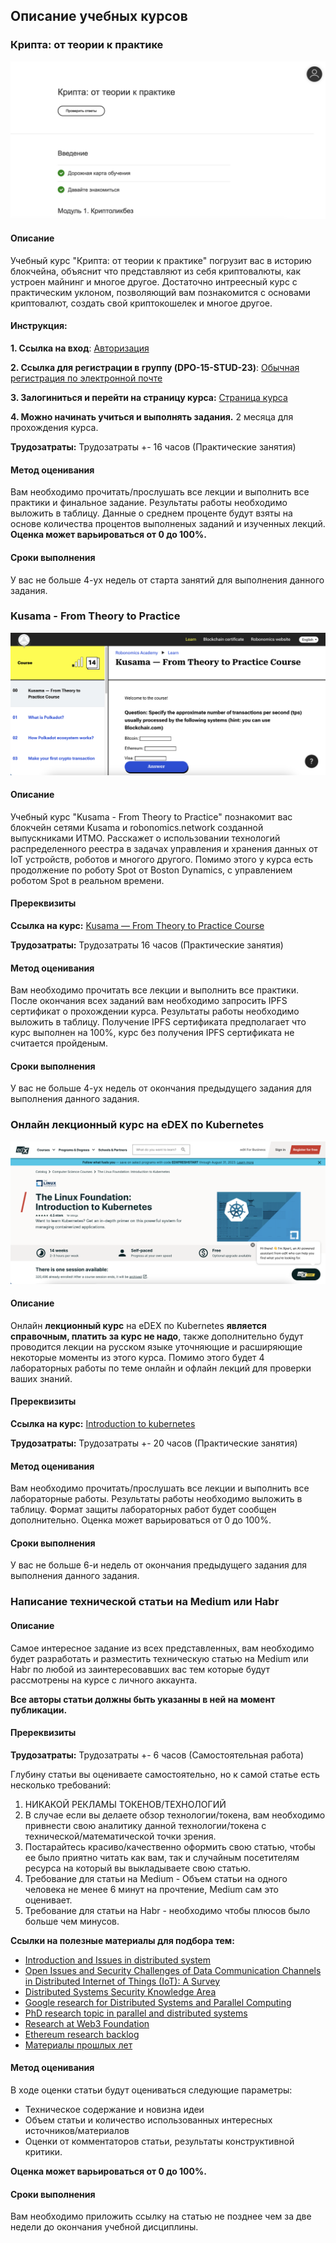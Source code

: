 ## Описание учебных курсов

### Крипта: от теории к практике

![crypto](media/crypto.png)

#### Описание
Учебный курс "Крипта: от теории к практике" погрузит вас в историю блокчейна, объяснит что представляют из себя криптовалюты, как устроен майнинг и многое другое.
Достаточно интреесный курс с практическим уклоном, позволяющий вам познакомится с основами криптовалют, создать свой криптокошелек и многое другое.

#### Инструкция:

**1. Ссылка на вход**: [Авторизация](https://online.itmo.ru/members/login)

**2. Ссылка для регистрации в группу (DPO-15-STUD-23)**: [Обычная регистрация по электронной почте](https://online.itmo.ru/members/signup/group/z3ftdtzjclzys3n-dpo15stud23)  

**3. Залогиниться и перейти на страницу курса:** [Страница курса](https://online.itmo.ru/members/courses/crypto)

**4. Можно начинать учиться и выполнять задания.** 2 месяца для прохождения курса.


**Трудозатраты:** Трудозатраты +- 16 часов (Практические занятия)

#### Метод оценивания
Вам необходимо прочитать/прослушать все лекции и выполнить все практики и финальное задание. Результаты работы необходимо выложить в таблицу. Данные о среднем проценте будут взяты на основе количества процентов выполненых заданий и изученных лекций.
**Оценка может варьироваться от 0 до 100%.**

#### Сроки выполнения
У вас не больше 4-ух недель от старта занятий для выполнения данного задания. 

### Kusama - From Theory to Practice

![kusama](media/kusama.png)

#### Описание
Учебный курс "Kusama - From Theory to Practice" познакомит вас блокчейн сетями Kusama и robonomics.network созданной выпускниками ИТМО. Расскажет о использовании технологий распределенного реестра в задачах управления и хранения данных от IoT устройств, роботов и многого другого. Помимо этого у курса есть продолжение по роботу Spot от Boston Dynamics, с управлением роботом Spot в реальном времени.

#### Пререквизиты
**Ссылка на курс:** [Kusama — From Theory to Practice Course](https://kap2fox.github.io/kusama.practice/en/learn/kusama-theory-practice/overview/)

**Трудозатраты:**  Трудозатраты 16 часов (Практические занятия)

#### Метод оценивания
Вам необходимо прочитать все лекции и выполнить все практики. После окончания всех заданий вам необходимо запросить IPFS сертификат о прохождении курса. Результаты работы необходимо выложить в таблицу. Получение IPFS сертификата предполагает что курс выполнен на 100%, курс без получения IPFS сертификата не считается пройденым.

#### Сроки выполнения
У вас не больше 4-ух недель от окончания предыдущего задания для выполнения данного задания. 

### Онлайн лекционный курс на eDEX по Kubernetes

![edex](media/edex.png)

#### Описание
Онлайн **лекционный курс** на eDEX по Kubernetes **является справочным, платить за курс не надо**, также дополнительно будут проводится лекции на русском языке уточняющие и расширяющие некоторые моменты из этого курса. Помимо этого будет 4 лабораторных работы по теме онлайн и офлайн лекций для проверки ваших знаний.
#### Пререквизиты
**Ссылка на курс:** [Introduction to kubernetes](https://www.edx.org/course/introduction-to-kubernetes)

**Трудозатраты:** Трудозатраты +- 20 часов (Практические занятия)

#### Метод оценивания
Вам необходимо прочитать/прослушать все лекции и выполнить все лабораторные работы. Результаты работы необходимо выложить в таблицу. Формат защиты лабораторных работ будет сообщен дополнительно.
Оценка может варьироваться от 0 до 100%.

#### Сроки выполнения
У вас не больше 6-и недель от окончания предыдущего задания для выполнения данного задания. 

### Написание технической статьи на Medium или Habr
#### Описание
Самое интересное задание из всех представленных, вам необходимо будет разработать и разместить техническую статью на Medium или Habr по любой из заинтересовавших вас тем которые будут рассмотрены на курсе с личного аккаунта.

**Все авторы статьи должны быть указанны в ней на момент публикации.**

#### Пререквизиты

**Трудозатраты:** Трудозатраты +- 6 часов (Самостоятельная работа)

Глубину статьи вы оцениваете самостоятельно, но к самой статье есть несколько требований:

1. НИКАКОЙ РЕКЛАМЫ ТОКЕНОВ/ТЕХНОЛОГИЙ
2. В случае если вы делаете обзор технологии/токена, вам необходимо привнести свою аналитику данной технологии/токена с технической/математической точки зрения.
3. Постарайтесь красиво/качественно оформить свою статью, чтобы ее было приятно читать как вам, так и случайным посетителям ресурса на который вы выкладываете свою статью.
4. Требование для статьи на Medium - Объем статьи на одного человека не менее 6 минут на прочтение, Medium сам это оценивает.
5. Требование для статьи на Habr - необходимо чтобы плюсов было больше чем минусов.

**Ссылки на полезные материалы для подбора тем:**    
- [Introduction and Issues in distributed system](https://ds.cs.luc.edu/issues/issues.html)    
- [Open Issues and Security Challenges of Data Communication Channels in Distributed Internet of Things (IoT): A Survey](https://www.researchgate.net/publication/322814035_Open_Issues_and_Security_Challenges_of_Data_Communication_Channels_in_Distributed_Internet_of_Things_IoT_A_Survey)   
- [Distributed Systems Security Knowledge Area](https://www.cybok.org/media/downloads/Distributed_Systems_Security_issue_1.0.pdf)   
- [Google research for Distributed Systems and Parallel Computing](https://research.google/research-areas/distributed-systems-and-parallel-computing/)   
- [PhD research topic in parallel and distributed systems](https://phdprojects.org/phd-research-topic-parallel-distributed-systems/)   
- [Research at Web3 Foundation](https://research.web3.foundation/en/latest/index.html)   
- [Ethereum research backlog](https://notes.ethereum.org/@ethsg/rkxpeG0ff?type=view)   
- [Материалы прошлых лет](https://itmo-ict-faculty.github.io/introduction-to-distributed-technologies/student_case/itmo2022_2023/itmo2022_2023/)

#### Метод оценивания
В ходе оценки статьи будут оцениваться следующие параметры:

- Техническое содержание и новизна идеи
- Объем статьи и количество  использованных интересных источников/материалов
- Оценки от комментаторов статьи, результаты конструктивной критики.

**Оценка может варьироваться от 0 до 100%.**

#### Сроки выполнения
Вам необходимо приложить ссылку на статью не позднее чем за две недели до окончания учебной дисциплины. 
